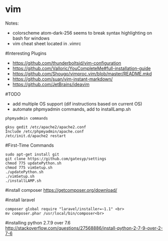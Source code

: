 # vim
Notes:
<br>
- colorscheme atom-dark-256 seems to break syntax highlighting on bash for windows
- vim cheat sheet located in .vimrc

#Interesting Plugins
- https://github.com/thunderboltsid/vim-configuration
- https://github.com/Valloric/YouCompleteMe#full-installation-guide
- https://github.com/Shougo/vimproc.vim/blob/master/README.mkd
- https://github.com/suan/vim-instant-markdown/
- https://github.com/JetBrains/ideavim

#TODO
- add multiple OS support (dif instructions based on current OS)
- automate phpmyadmin commands, add to installLamp.sh

```
phpmyadmin commands

gksu gedit /etc/apache2/apache2.conf
Include /etc/phpmyadmin/apache.conf
/etc/init.d/apache2 restart

```
#First-Time Commands
```
sudo apt-get install git
git clone https://github.com/gatesyp/settings
chmod 775 updatePython.sh
chmod 775 vimSetup.sh
./updatePython.sh
./vimSetup.sh
./installLAMP.sh

```

#install composer
https://getcomposer.org/download/

#install laravel
```
composer global require "laravel/installer=~1.1" <br> 
mv composer.phar /usr/local/bin/composer<br>
```
#installing python 2.7.9 over 7.6
http://stackoverflow.com/questions/27568886/install-python-2-7-9-over-2-7-6

